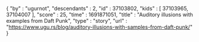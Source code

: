 {
  "by" : "ugurnot",
  "descendants" : 2,
  "id" : 37103802,
  "kids" : [ 37103965, 37104007 ],
  "score" : 25,
  "time" : 1691871051,
  "title" : "Auditory illusions with examples from Daft Punk",
  "type" : "story",
  "url" : "https://www.ugu.rs/blog/auditory-illusions-with-samples-from-daft-punk/"
}

